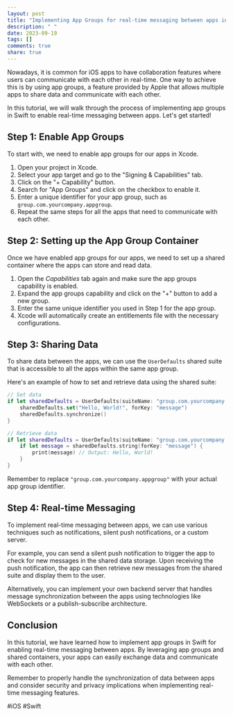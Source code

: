 ```yaml
---
layout: post
title: "Implementing App Groups for real-time messaging between apps in Swift"
description: " "
date: 2023-09-19
tags: []
comments: true
share: true
---
```


Nowadays, it is common for iOS apps to have collaboration features where users can communicate with each other in real-time. One way to achieve this is by using app groups, a feature provided by Apple that allows multiple apps to share data and communicate with each other.

In this tutorial, we will walk through the process of implementing app groups in Swift to enable real-time messaging between apps. Let's get started!

## Step 1: Enable App Groups

To start with, we need to enable app groups for our apps in Xcode.

1. Open your project in Xcode.
2. Select your app target and go to the "Signing & Capabilities" tab.
3. Click on the "+ Capability" button.
4. Search for "App Groups" and click on the checkbox to enable it.
5. Enter a unique identifier for your app group, such as `group.com.yourcompany.appgroup`.
6. Repeat the same steps for all the apps that need to communicate with each other.

## Step 2: Setting up the App Group Container

Once we have enabled app groups for our apps, we need to set up a shared container where the apps can store and read data.

1. Open the *Capabilities* tab again and make sure the app groups capability is enabled.
2. Expand the app groups capability and click on the "+" button to add a new group.
3. Enter the same unique identifier you used in Step 1 for the app group.
4. Xcode will automatically create an entitlements file with the necessary configurations.

## Step 3: Sharing Data

To share data between the apps, we can use the `UserDefaults` shared suite that is accessible to all the apps within the same app group.

Here's an example of how to set and retrieve data using the shared suite:

```swift
// Set data
if let sharedDefaults = UserDefaults(suiteName: "group.com.yourcompany.appgroup") {
    sharedDefaults.set("Hello, World!", forKey: "message")
    sharedDefaults.synchronize()
}

// Retrieve data
if let sharedDefaults = UserDefaults(suiteName: "group.com.yourcompany.appgroup") {
    if let message = sharedDefaults.string(forKey: "message") {
        print(message) // Output: Hello, World!
    }
}
```

Remember to replace `"group.com.yourcompany.appgroup"` with your actual app group identifier.

## Step 4: Real-time Messaging

To implement real-time messaging between apps, we can use various techniques such as notifications, silent push notifications, or a custom server.

For example, you can send a silent push notification to trigger the app to check for new messages in the shared data storage. Upon receiving the push notification, the app can then retrieve new messages from the shared suite and display them to the user.

Alternatively, you can implement your own backend server that handles message synchronization between the apps using technologies like WebSockets or a publish-subscribe architecture.

## Conclusion

In this tutorial, we have learned how to implement app groups in Swift for enabling real-time messaging between apps. By leveraging app groups and shared containers, your apps can easily exchange data and communicate with each other.

Remember to properly handle the synchronization of data between apps and consider security and privacy implications when implementing real-time messaging features.

#iOS #Swift